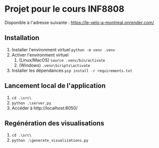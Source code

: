 # Projet pour le cours INF8808

Disponible à l'adresse suivante : https://le-velo-a-montreal.onrender.com/

## Installation

1. Installer l'environment virtuel `python -m venv .venv`
2. Activer l'environment virtuel
   1. (Linux/MacOS) `source .venv/bin/activate`
   2. (Windows) `.venv\Scripts\activate`
3. Installer les dépendances `pip install -r requirements.txt`

## Lancement local de l'application

1. `cd .\src\`
2. `python .\server.py`
3. Accéder à http://localhost:8050/

## Regénération des visualisations

1. `cd .\src\`
2. `python .\generate_visualizations.py`
